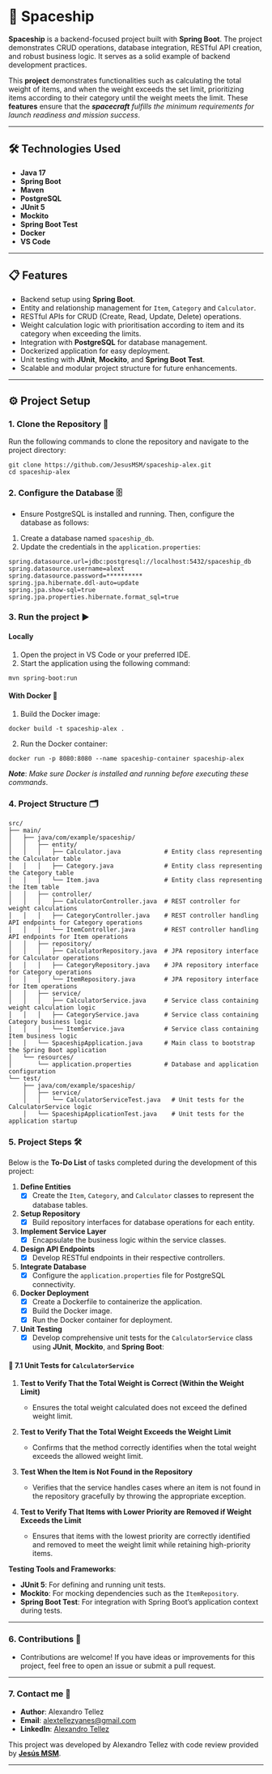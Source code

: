 # 🚀 Spaceship

**Spaceship** is a backend-focused project built with **Spring Boot**. The project demonstrates CRUD operations, database integration, RESTful API creation, and robust business logic. It serves as a solid example of backend development practices.

This **project** demonstrates functionalities such as calculating the total weight of items, and when the weight exceeds the set limit, prioritizing items according to their category until the weight meets the limit. These **features** ensure that the ***spacecraft*** *fulfills the minimum requirements for launch readiness and mission success*.

---

## 🛠️ Technologies Used

- **Java 17**
- **Spring Boot**
- **Maven**
- **PostgreSQL**
- **JUnit 5**
- **Mockito**
- **Spring Boot Test**
- **Docker**
- **VS Code**

---

## 📋 Features

- Backend setup using **Spring Boot**.
- Entity and relationship management for `Item`, `Category` and `Calculator`. 
- RESTful APIs for CRUD (Create, Read, Update, Delete) operations.
- Weight calculation logic with prioritisation according to item and its category when exceeding the limits.
- Integration with **PostgreSQL** for database management.
- Dockerized application for easy deployment.
- Unit testing with **JUnit**, **Mockito**, and **Spring Boot Test**.
- Scalable and modular project structure for future enhancements.

---

## ⚙️ Project Setup

### 1. Clone the Repository 📂

Run the following commands to clone the repository and navigate to the project directory:

```
git clone https://github.com/JesusMSM/spaceship-alex.git
cd spaceship-alex
```

### 2. Configure the Database 🗄️

* Ensure PostgreSQL is installed and running. Then, configure the database as follows:

1. Create a database named `spaceship_db`.
2. Update the credentials in the `application.properties`:

```
spring.datasource.url=jdbc:postgresql://localhost:5432/spaceship_db
spring.datasource.username=alext
spring.datasource.password=**********
spring.jpa.hibernate.ddl-auto=update
spring.jpa.show-sql=true
spring.jpa.properties.hibernate.format_sql=true
```

### 3. Run the project ▶️

#### Locally
1. Open the project in VS Code or your preferred IDE.
2. Start the application using the following command:
```
mvn spring-boot:run
```

#### With Docker 🐳
1. Build the Docker image:
```
docker build -t spaceship-alex .
```
2. Run the Docker container:
```
docker run -p 8080:8080 --name spaceship-container spaceship-alex
```
***Note***: *Make sure Docker is installed and running before executing these commands*.

### 4. Project Structure 🗂️

```
src/
├── main/
│   ├── java/com/example/spaceship/
│   │   ├── entity/
│   │   │   ├── Calculator.java            # Entity class representing the Calculator table
│   │   │   ├── Category.java              # Entity class representing the Category table
│   │   │   └── Item.java                  # Entity class representing the Item table
│   │   ├── controller/
│   │   │   ├── CalculatorController.java  # REST controller for weight calculations
│   │   │   ├── CategoryController.java    # REST controller handling API endpoints for Category operations
│   │   │   └── ItemController.java        # REST controller handling API endpoints for Item operations
│   │   ├── repository/
│   │   │   ├── CalculatorRepository.java  # JPA repository interface for Calculator operations
│   │   │   ├── CategoryRepository.java    # JPA repository interface for Category operations
│   │   │   └── ItemRepository.java        # JPA repository interface for Item operations
│   │   ├── service/
│   │   │   ├── CalculatorService.java     # Service class containing weight calculation logic
│   │   │   ├── CategoryService.java       # Service class containing Category business logic
│   │   │   └── ItemService.java           # Service class containing Item business logic
│   │   └── SpaceshipApplication.java      # Main class to bootstrap the Spring Boot application
│   └── resources/
│       └── application.properties         # Database and application configuration
└── test/
    ├── java/com/example/spaceship/
    │   ├── service/
    │   │   └── CalculatorServiceTest.java   # Unit tests for the CalculatorService logic
    │   └── SpaceshipApplicationTest.java    # Unit tests for the application startup

```

### 5. Project Steps 🛠️

Below is the **To-Do List** of tasks completed during the development of this project:

1. **Define Entities**
   - [x] Create the `Item`, `Category`, and `Calculator` classes to represent the database tables.

2. **Setup Repository**
   - [x] Build repository interfaces for database operations for each entity.

3. **Implement Service Layer**
   - [x] Encapsulate the business logic within the service classes.

4. **Design API Endpoints**
   - [x] Develop RESTful endpoints in their respective controllers.

5. **Integrate Database**
   - [x] Configure the `application.properties` file for PostgreSQL connectivity.

6. **Docker Deployment**
   - [x] Create a Dockerfile to containerize the application.
   - [x] Build the Docker image.
   - [x] Run the Docker container for deployment.

7. **Unit Testing**
   - [x] Develop comprehensive unit tests for the `CalculatorService` class using **JUnit**, **Mockito**, and **Spring Boot**:

#### 🧪 7.1 Unit Tests for `CalculatorService`

1. **Test to Verify That the Total Weight is Correct (Within the Weight Limit)**
   - Ensures the total weight calculated does not exceed the defined weight limit.

2. **Test to Verify That the Total Weight Exceeds the Weight Limit**
   - Confirms that the method correctly identifies when the total weight exceeds the allowed weight limit.

3. **Test When the Item is Not Found in the Repository**
   - Verifies that the service handles cases where an item is not found in the repository gracefully by throwing the appropriate exception.

4. **Test to Verify That Items with Lower Priority are Removed if Weight Exceeds the Limit**
   - Ensures that items with the lowest priority are correctly identified and removed to meet the weight limit while retaining high-priority items.

**Testing Tools and Frameworks**:
- **JUnit 5**: For defining and running unit tests.
- **Mockito**: For mocking dependencies such as the `ItemRepository`.
- **Spring Boot Test**: For integration with Spring Boot’s application context during tests.

---

### 6. Contributions 🙌

* Contributions are welcome! If you have ideas or improvements for this project, feel free to open an issue or submit a pull request.

---

### 7. Contact me 📧

* **Author**: Alexandro Tellez
* **Email**: alextellezyanes@gmail.com
* **LinkedIn**: [Alexandro Tellez](https://www.linkedin.com/in/alex-tellez-y/)

This project was developed by Alexandro Tellez with code review provided by [**Jesús MSM**](https://github.com/JesusMSM).

---


